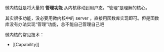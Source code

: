 微内核就是将大量的 **管理功能** 从内核移动到用户态。“管理”是理解的核心。

其实很多功能，没必要用微内核中的 server ，直接用函数库实现即可。但是函数库没有办法实现“管理”功能，总不能自己管理自己吧

微内核的常见技术：

- [[Capability]]
